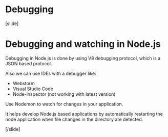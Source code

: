 # Debugging

[slide]

# Debugging and watching in Node.js

Debugging in Node.js is done by using V8 debugging protocol, which is a JSON based protocol.

Also we can use IDEs with a debugger like:
- Webstorm
- Visual Studio Code
- Node-inspector (not working with latest version)

Use Nodemon to watch for changes in your application.

It helps develop Node.js based applications by automatically restarting the node application when file changes in the directory are detected.

[/slide]